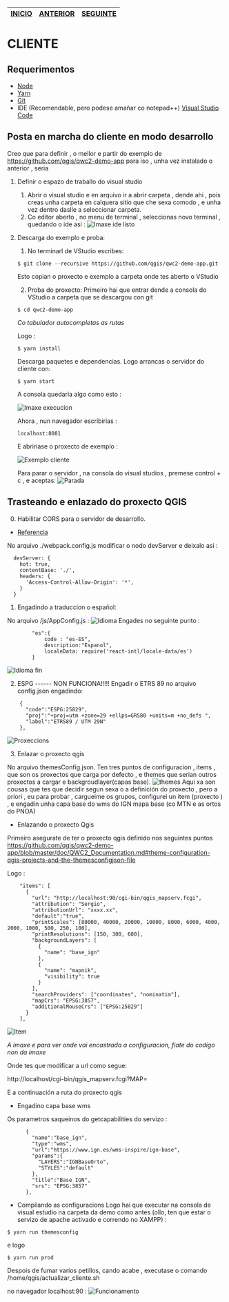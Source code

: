 | [INICIO](./README.md)|[ANTERIOR](./02_APACHE.md)          | [SEGUINTE](./SERVICIOS_CLIENTE.md)  |
| ------------- |:-------------:| -----:|

# CLIENTE
## Requerimentos

- [Node](https://nodejs.org/es/) 
- [Yarn](https://classic.yarnpkg.com/es-ES/docs/install#windows-stable)
- [Git](https://git-scm.com/downloads)
- IDE (Recomendable, pero podese amañar co notepad++) [Visual Studio Code](https://code.visualstudio.com/)

## Posta en marcha do cliente en modo desarrollo

Creo que para definir , o mellor e partir do exemplo de https://github.com/qgis/qwc2-demo-app para iso , unha vez instalado o anterior , seria 
1. Definir o espazo de traballo do visual studio
    1.  Abrir o visual studio e en arquivo ir a abrir carpeta  , dende ahi , pois creas unha carpeta en calquera sitio que che sexa comodo , e unha vez dentro daslle a seleccionar carpeta.
    2. Co editor aberto , no menu de terminal , seleccionas novo terminal , quedando o ide asi :
    ![Imaxe ide listo](./arquivos/01_ide.PNG)

2. Descarga do exemplo e proba:
    1. No terminarl de VStudio escribes:
    ~~~
    $ git clone --recursive https://github.com/qgis/qwc2-demo-app.git
    ~~~
    Esto copian o proxecto e exemplo a carpeta onde tes aberto o VStudio
    
    2. Proba do proxecto:
    Primeiro hai que entrar dende a consola do VStudio a carpeta que se descargou con git
    ~~~
    $ cd qwc2-demo-app
    ~~~
    *Co tabulador autocompletas as rutas*
    
    Logo :
    ~~~
    $ yarn install
    ~~~
    Descarga paquetes e dependencias.
    Logo arrancas o servidor do cliente con:
    ~~~
    $ yarn start
    ~~~

    A consola quedaria algo como esto :

    ![Imaxe execucion](./arquivos/02_execucion.PNG) 

    Ahora , nun navegador escribirias :
    ~~~
    localhost:8081
    ~~~
    E abririase o proxecto de exemplo : 

    ![Exemplo cliente](./arquivos/04_proba.PNG)

    Para parar o servidor , na consola do visual studios , premese control + c , e aceptas:
    ![Parada](./arquivos/03_parada.PNG)

## Trasteando e enlazado do proxecto QGIS
0. Habilitar CORS para o servidor de desarrollo.
- [Referencia](https://github.com/webpack/webpack-dev-server/issues/416#issuecomment-190638291)

No arquivo ./webpack.config.js modificar o nodo devServer e deixalo asi :
~~~
  devServer: {
    hot: true,
    contentBase: './',
    headers: {
      'Access-Control-Allow-Origin': '*',
    }
  }
~~~

1. Engadindo a traduccion o español:

No arquivo /js/AppConfig.js : 
![Idioma](./arquivos/05_configuracion_idioma.PNG)
Engades no seguinte punto :
~~~
        "es":{
            code : "es-ES",
            description:"Espanol",
            localeData: require('react-intl/locale-data/es')
        }
~~~
![Idioma fin](./arquivos/06_configuracion_idioma.PNG)

2. ESPG ------ NON FUNCIONA!!!!!
Engadir o ETRS 89 no arquivo config.json engadindo: 
~~~
    {
      "code":"ESPG:25829",
      "proj":"+proj=utm +zone=29 +ellps=GRS80 +units=m +no_defs ",
      "label":"ETRS89 / UTM 29N"  
    },
~~~
![Proxeccions](./arquivos/07_proxeccions.PNG)

3. Enlazar o proxecto qgis

No arquivo themesConfig.json.
Ten tres puntos de configuracion , items , que son os proxectos que carga por defecto , e themes que serian outros proxectos a cargar e backgroudlayer(capas base).
![themes](./arquivos/08_themes.PNG)
Aqui xa son cousas que tes que decidir segun sexa o a definición do proxecto , pero a priori , eu para probar , cargueime os grupos, configurei un item (proxecto ) , e engadin unha capa base do wms do IGN mapa base (co MTN e as ortos do PNOA)
- Enlazando o proxecto Qgis

Primeiro asegurate de ter o proxecto qgis definido nos seguintes puntos https://github.com/qgis/qwc2-demo-app/blob/master/doc/QWC2_Documentation.md#theme-configuration-qgis-projects-and-the-themesconfigjson-file

Logo :
~~~
    "items": [
      {
        "url": "http://localhost:90/cgi-bin/qgis_mapserv.fcgi",
        "attribution": "Sergio",
        "attributionUrl": "xxxx.xx",
        "default":"true",
        "printScales": [80000, 40000, 20000, 10000, 8000, 6000, 4000, 2000, 1000, 500, 250, 100],
        "printResolutions": [150, 300, 600],
        "backgroundLayers": [
          {
            "name": "base_ign"
          },
          {
            "name": "mapnik",
            "visibility": true
          }
        ],
        "searchProviders": ["coordinates", "nominatim"],
        "mapCrs": "EPSG:3857",
        "additionalMouseCrs": ["EPSG:25829"]
      }
    ],
~~~
![Item](./arquivos/09_Items.PNG)

*A imaxe e para ver onde vai encastrada a configuracion, fiate do codigo non da imaxe*

Onde tes que modificar a url como segue:

http://localhost/cgi-bin/qgis_mapserv.fcgi?MAP=

E a continuación a ruta do proxecto qgis

- Engadino capa base wms

Os parametros saqueinos do getcapabilities do servizo : 

~~~
      {
        "name":"base_ign",
        "type":"wms",
        "url":"https://www.ign.es/wms-inspire/ign-base",
        "params":{
          "LAYERS":"IGNBaseOrto",
          "STYLES":"default"
        },
        "title":"Base IGN",
        "srs": "EPSG:3857"
      },
~~~

- Compilando as configuracions
Logo hai que executar na consola de visual estudio na carpeta da demo como antes (ollo, ten que estar o servizo de apache activado e correndo no XAMPP) :
~~~
$ yarn run themesconfig
~~~
e logo
~~~
$ yarn run prod
~~~
Despois de fumar varios petillos, cando acabe , executase o comando /home/qgis/actualizar_cliente.sh


no navegador localhost:90 : 
![Funcionamento](./arquivos/11_funionmento.PNG)